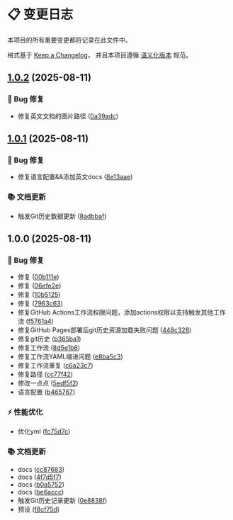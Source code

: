 # 📋 变更日志

本项目的所有重要变更都将记录在此文件中。

格式基于 [Keep a Changelog](https://keepachangelog.com/zh-CN/1.0.0/)，
并且本项目遵循 [语义化版本](https://semver.org/lang/zh-CN/) 规范。

## [1.0.2](https://github.com/Re0XIAOPA/doc_blocktavern/compare/v1.0.1...v1.0.2) (2025-08-11)

### 🐛 Bug 修复

* 修复英文文档的图片路径 ([0a39adc](https://github.com/Re0XIAOPA/doc_blocktavern/commit/0a39adc6ab002f09bfd4dff9349cc21d24ebfc24))

## [1.0.1](https://github.com/Re0XIAOPA/doc_blocktavern/compare/v1.0.0...v1.0.1) (2025-08-11)

### 🐛 Bug 修复

* 修复语言配置&&添加英文docs ([8e13aae](https://github.com/Re0XIAOPA/doc_blocktavern/commit/8e13aae6f17804f2fc6d2e890a7b64f3babe33a4))

### 📚 文档更新

* 触发Git历史数据更新 ([8adbbaf](https://github.com/Re0XIAOPA/doc_blocktavern/commit/8adbbaf1942942de8f0ee4e05a3a8dc68e3e7c19))

## 1.0.0 (2025-08-11)

### 🐛 Bug 修复

* 修复 ([00b111e](https://github.com/Re0XIAOPA/doc_blocktavern/commit/00b111e43d21c7f6cfc60649efa2732752056fde))
* 修复 ([06efe2e](https://github.com/Re0XIAOPA/doc_blocktavern/commit/06efe2ec07536bb3dfb9f5be88758fd456a071e3))
* 修复 ([10b5125](https://github.com/Re0XIAOPA/doc_blocktavern/commit/10b5125835ae88f639ce001d03a5540e08c350ba))
* 修复<GitHistoryInformation /> ([7963c63](https://github.com/Re0XIAOPA/doc_blocktavern/commit/7963c63fcd043fad4a38d578da36eb4fdf0084c9))
* 修复GitHub Actions工作流权限问题，添加actions权限以支持触发其他工作流 ([f5761a4](https://github.com/Re0XIAOPA/doc_blocktavern/commit/f5761a426c0518fb0ad0b9c12e5b2431decbb9a0))
* 修复GitHub Pages部署后git历史资源加载失败问题 ([448c328](https://github.com/Re0XIAOPA/doc_blocktavern/commit/448c328f949f181a96a17d87aa9f5b3a7e5a944a))
* 修复git历史 ([b365ba1](https://github.com/Re0XIAOPA/doc_blocktavern/commit/b365ba191e806fdb410233433134fa593ce691b5))
* 修复工作流 ([8d5e1b6](https://github.com/Re0XIAOPA/doc_blocktavern/commit/8d5e1b6b36b88a40f4d36c45ca8ae8b47f42827c))
* 修复工作流YAML缩进问题 ([e8ba5c3](https://github.com/Re0XIAOPA/doc_blocktavern/commit/e8ba5c377cf00947d24633bd569b0d50853771da))
* 修复工作流重复 ([c6a23c7](https://github.com/Re0XIAOPA/doc_blocktavern/commit/c6a23c7dc482c1215d06a7adb03f57fc7ba915b2))
* 修复路径 ([cc77f42](https://github.com/Re0XIAOPA/doc_blocktavern/commit/cc77f42427ec60ac1e8dfd02f88bb1cb5ed7dff1))
* 修改一点点 ([5edf5f2](https://github.com/Re0XIAOPA/doc_blocktavern/commit/5edf5f2cc2db81faa26827145c093951cc471223))
* 语言配置 ([b465767](https://github.com/Re0XIAOPA/doc_blocktavern/commit/b465767c03d34ec8fd67d1dc8df598376c65b44e))

### ⚡ 性能优化

* 优化yml ([fc75d7c](https://github.com/Re0XIAOPA/doc_blocktavern/commit/fc75d7c481ba7b254de458869d8eaec377f39861))

### 📚 文档更新

* docs ([cc87683](https://github.com/Re0XIAOPA/doc_blocktavern/commit/cc876835e664a69b893b71a4ca964482d2d3f18c))
* docs ([4f7d5f7](https://github.com/Re0XIAOPA/doc_blocktavern/commit/4f7d5f7093e7f74c93bba97ee972c9845c8dd4a8))
* docs ([b0a5752](https://github.com/Re0XIAOPA/doc_blocktavern/commit/b0a57524d76613465ab89c4b2dfeaa2281da244b))
* docs ([be6accc](https://github.com/Re0XIAOPA/doc_blocktavern/commit/be6acccd4da86b8c2b5b5c321ec59f52fec5d93b))
* 触发Git历史记录更新 ([0e8838f](https://github.com/Re0XIAOPA/doc_blocktavern/commit/0e8838f64dabea5641981134903656ca07dfd283))
* 预设 ([f8cf75d](https://github.com/Re0XIAOPA/doc_blocktavern/commit/f8cf75d9d8b6ff1e2fc32930c5b1faa64eb11a27))
